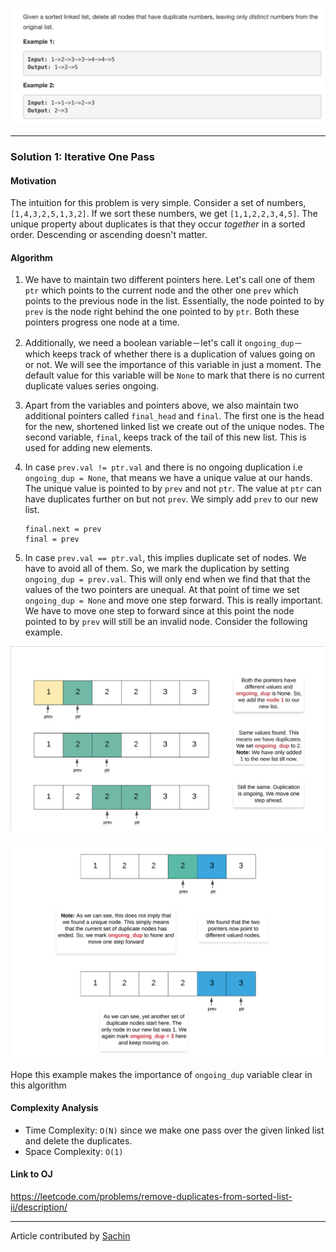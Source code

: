 <p align="center">
<img src="../../Images/Remove-Dups-from-Sorted-List-II/main.png" width="600">
</p>

---
### Solution 1: Iterative One Pass

#### Motivation

The intuition for this problem is very simple. Consider a set of numbers, `[1,4,3,2,5,1,3,2]`. If we sort these numbers, we get `[1,1,2,2,3,4,5]`. The unique property about duplicates is that they occur *together* in a sorted order. Descending or ascending doesn't matter.

#### Algorithm

1. We have to maintain two different pointers here. Let's call one of them `ptr` which points to the current node and the other one `prev` which points to the previous node in the list. Essentially, the node pointed to by `prev` is the node right behind the one pointed to by `ptr`. Both these pointers progress one node at a time. 
2. Additionally, we need a boolean variable－let's call it `ongoing_dup`－which keeps track of whether there is a duplication of values going on or not. We will see the importance of this variable in just a moment. The default value for this variable will be `None` to mark that there is no current duplicate values series ongoing.
3. Apart from the variables and pointers above, we also maintain two additional pointers called `final_head` and `final`. The first one is the head for the new, shortened linked list we create out of the unique nodes. The second variable, `final`, keeps track of the tail of this new list. This is used for adding new elements.
4. In case `prev.val != ptr.val` and there is no ongoing duplication i.e `ongoing_dup = None`, that means we have a unique value at our hands. The unique value is pointed to by `prev` and not `ptr`. The value at `ptr` can have duplicates further on but not `prev`. We simply add `prev` to our new list.

      ```
      final.next = prev
      final = prev
      ```
5. In case `prev.val == ptr.val`, this implies duplicate set of nodes. We have to avoid all of them. So, we mark the duplication by setting `ongoing_dup = prev.val`. This will only end when we find that that the values of the two pointers are unequal. At that point of time we set `ongoing_dup = None` and move one step forward. This is really important. We have to move one step to forward since at this point the node pointed to by `prev` will still be an invalid node. Consider the following example.

<p align="center">
<img src="../../Images/Remove-Dups-from-Sorted-List-II/diag-1.png" width="600">
</p>
<p align="center">
<img src="../../Images/Remove-Dups-from-Sorted-List-II/diag-2.png" width="600">
</p>      

Hope this example makes the importance of `ongoing_dup` variable clear in this algorithm

#### Complexity Analysis

* Time Complexity: `O(N)` since we make one pass over the given linked list and delete the duplicates.
* Space Complexity: `O(1)`

#### Link to OJ

https://leetcode.com/problems/remove-duplicates-from-sorted-list-ii/description/

---
Article contributed by [Sachin](https://github.com/edorado93)
